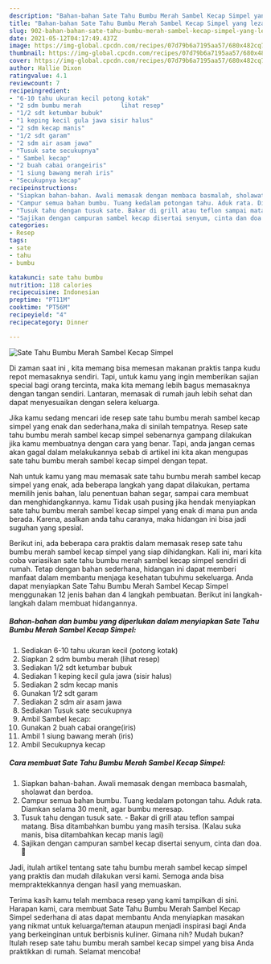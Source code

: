 ```yaml
---
description: "Bahan-bahan Sate Tahu Bumbu Merah Sambel Kecap Simpel yang lezat Untuk Jualan"
title: "Bahan-bahan Sate Tahu Bumbu Merah Sambel Kecap Simpel yang lezat Untuk Jualan"
slug: 902-bahan-bahan-sate-tahu-bumbu-merah-sambel-kecap-simpel-yang-lezat-untuk-jualan
date: 2021-05-12T04:17:49.437Z
image: https://img-global.cpcdn.com/recipes/07d79b6a7195aa57/680x482cq70/sate-tahu-bumbu-merah-sambel-kecap-simpel-foto-resep-utama.jpg
thumbnail: https://img-global.cpcdn.com/recipes/07d79b6a7195aa57/680x482cq70/sate-tahu-bumbu-merah-sambel-kecap-simpel-foto-resep-utama.jpg
cover: https://img-global.cpcdn.com/recipes/07d79b6a7195aa57/680x482cq70/sate-tahu-bumbu-merah-sambel-kecap-simpel-foto-resep-utama.jpg
author: Hallie Dixon
ratingvalue: 4.1
reviewcount: 7
recipeingredient:
- "6-10 tahu ukuran kecil potong kotak"
- "2 sdm bumbu merah           lihat resep"
- "1/2 sdt ketumbar bubuk"
- "1 keping kecil gula jawa sisir halus"
- "2 sdm kecap manis"
- "1/2 sdt garam"
- "2 sdm air asam jawa"
- "Tusuk sate secukupnya"
- " Sambel kecap"
- "2 buah cabai orangeiris"
- "1 siung bawang merah iris"
- "Secukupnya kecap"
recipeinstructions:
- "Siapkan bahan-bahan. Awali memasak dengan membaca basmalah, sholawat dan berdoa."
- "Campur semua bahan bumbu. Tuang kedalam potongan tahu. Aduk rata. Diamkan selama 30 menit, agar bumbu meresap."
- "Tusuk tahu dengan tusuk sate. Bakar di grill atau teflon sampai matang. Bisa ditambahkan bumbu yang masih tersisa. (Kalau suka manis, bisa ditambahkan kecap manis lagi)"
- "Sajikan dengan campuran sambel kecap disertai senyum, cinta dan doa. 🖤"
categories:
- Resep
tags:
- sate
- tahu
- bumbu

katakunci: sate tahu bumbu 
nutrition: 118 calories
recipecuisine: Indonesian
preptime: "PT11M"
cooktime: "PT56M"
recipeyield: "4"
recipecategory: Dinner

---
```



![Sate Tahu Bumbu Merah Sambel Kecap Simpel](https://img-global.cpcdn.com/recipes/07d79b6a7195aa57/680x482cq70/sate-tahu-bumbu-merah-sambel-kecap-simpel-foto-resep-utama.jpg)

Di zaman  saat ini , kita memang bisa memesan makanan praktis tanpa kudu repot memasaknya sendiri. Tapi, untuk kamu yang ingin memberikan sajian special bagi orang tercinta, maka kita memang lebih bagus memasaknya dengan tangan sendiri. Lantaran, memasak di rumah jauh lebih sehat dan dapat menyesuaikan dengan selera keluarga.

Jika kamu sedang mencari ide resep sate tahu bumbu merah sambel kecap simpel yang enak dan sederhana,maka di sinilah tempatnya. Resep sate tahu bumbu merah sambel kecap simpel  sebenarnya gampang dilakukan jika kamu membuatnya dengan cara yang benar. Tapi, anda jangan cemas akan gagal dalam melakukannya 
sebab di artikel ini kita akan mengupas sate tahu bumbu merah sambel kecap simpel dengan tepat.  



Nah untuk kamu yang mau memasak sate tahu bumbu merah sambel kecap simpel yang enak, ada beberapa langkah yang dapat dilakukan, pertama memilih jenis bahan, lalu penentuan bahan segar, sampai cara membuat dan menghidangkannya. kamu Tidak usah pusing jika hendak menyiapkan sate tahu bumbu merah sambel kecap simpel yang enak di mana pun anda berada. Karena, asalkan anda  tahu caranya, maka hidangan ini bisa jadi suguhan yang spesial.

Berikut ini, ada beberapa cara praktis  dalam memasak resep sate tahu bumbu merah sambel kecap simpel yang siap dihidangkan. Kali ini, mari kita coba variasikan sate tahu bumbu merah sambel kecap simpel sendiri di rumah. Tetap dengan bahan sederhana, hidangan ini dapat memberi manfaat dalam membantu menjaga kesehatan tubuhmu sekeluarga. Anda dapat menyiapkan Sate Tahu Bumbu Merah Sambel Kecap Simpel menggunakan 12 jenis bahan dan 4 langkah pembuatan. Berikut ini langkah-langkah dalam membuat hidangannya.

<!--inarticleads1-->

##### Bahan-bahan dan bumbu yang diperlukan dalam menyiapkan Sate Tahu Bumbu Merah Sambel Kecap Simpel:

1. Sediakan 6-10 tahu ukuran kecil (potong kotak)
1. Siapkan 2 sdm bumbu merah           (lihat resep)
1. Sediakan 1/2 sdt ketumbar bubuk
1. Sediakan 1 keping kecil gula jawa (sisir halus)
1. Sediakan 2 sdm kecap manis
1. Gunakan 1/2 sdt garam
1. Sediakan 2 sdm air asam jawa
1. Sediakan Tusuk sate secukupnya
1. Ambil  Sambel kecap:
1. Gunakan 2 buah cabai orange(iris)
1. Ambil 1 siung bawang merah (iris)
1. Ambil Secukupnya kecap




<!--inarticleads2-->

##### Cara membuat Sate Tahu Bumbu Merah Sambel Kecap Simpel:

1. Siapkan bahan-bahan. Awali memasak dengan membaca basmalah, sholawat dan berdoa.
1. Campur semua bahan bumbu. Tuang kedalam potongan tahu. Aduk rata. Diamkan selama 30 menit, agar bumbu meresap.
1. Tusuk tahu dengan tusuk sate. - Bakar di grill atau teflon sampai matang. Bisa ditambahkan bumbu yang masih tersisa. (Kalau suka manis, bisa ditambahkan kecap manis lagi)
1. Sajikan dengan campuran sambel kecap disertai senyum, cinta dan doa. 🖤




Jadi, itulah artikel tentang  sate tahu bumbu merah sambel kecap simpel  yang praktis dan mudah dilakukan versi kami. Semoga anda bisa mempraktekkannya dengan hasil yang memuaskan. 

Terima kasih kamu telah membaca resep yang kami tampilkan di sini. Harapan kami, cara membuat  Sate Tahu Bumbu Merah Sambel Kecap Simpel sederhana di atas dapat membantu Anda menyiapkan masakan yang nikmat untuk keluarga/teman ataupun menjadi inspirasi bagi Anda yang berkeinginan untuk berbisnis kuliner. Gimana nih? Mudah bukan? Itulah resep sate tahu bumbu merah sambel kecap simpel yang bisa Anda praktikkan di rumah. Selamat mencoba!

